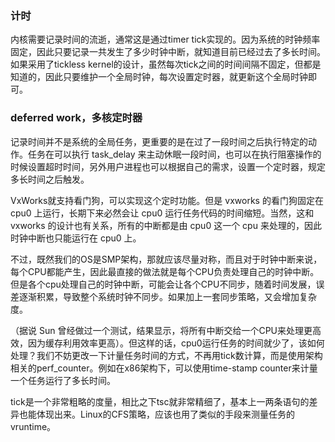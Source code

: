 ### 计时

内核需要记录时间的流逝，通常这是通过timer tick实现的。因为系统的时钟频率固定，因此只要记录一共发生了多少时钟中断，就知道目前已经过去了多长时间。如果采用了tickless kernel的设计，虽然每次tick之间的时间间隔不固定，但都是知道的，因此只要维护一个全局时钟，每次设置定时器，就更新这个全局时钟即可。

### deferred work，多核定时器

记录时间并不是系统的全局任务，更重要的是在过了一段时间之后执行特定的动作。任务在可以执行 task_delay 来主动休眠一段时间，也可以在执行阻塞操作的时候设置超时时间，另外用户进程也可以根据自己的需求，设置一个定时器，规定多长时间之后触发。

VxWorks就支持看门狗，可以实现这个定时功能。但是 vxworks 的看门狗固定在 cpu0 上运行，长期下来必然会让 cpu0 运行任务代码的时间缩短。当然，这和 vxworks 的设计也有关系，所有的中断都是由 cpu0 这一个 cpu 来处理的，因此时钟中断也只能运行在 cpu0 上。

不过，既然我们的OS是SMP架构，那就应该尽量对称，而且对于时钟中断来说，每个CPU都能产生，因此最直接的做法就是每个CPU负责处理自己的时钟中断。但是各个cpu处理自己的时钟中断，可能会让各个CPU不同步，随着时间发展，误差逐渐积累，导致整个系统时钟不同步。如果加上一套同步策略，又会增加复杂度。

（据说 Sun 曾经做过一个测试，结果显示，将所有中断交给一个CPU来处理更高效，因为缓存利用效率更高）。但这样的话，cpu0运行任务的时间就少了，该如何处理？我们不妨更改一下计量任务时间的方式，不再用tick数计算，而是使用架构相关的perf_counter。例如在x86架构下，可以使用time-stamp counter来计量一个任务运行了多长时间。

tick是一个非常粗略的度量，相比之下tsc就非常精细了，基本上一两条语句的差异也能体现出来。Linux的CFS策略，应该也用了类似的手段来测量任务的vruntime。
